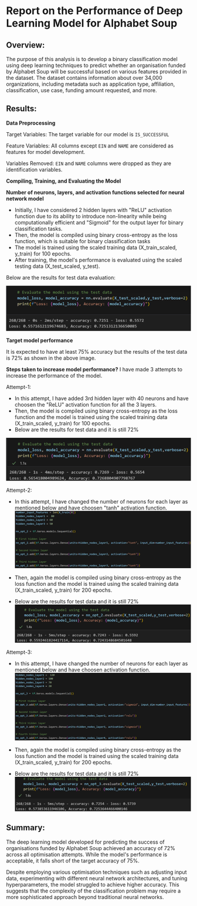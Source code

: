 # Report on the Performance of Deep Learning Model for Alphabet Soup

## Overview:
The purpose of this analysis is to develop a binary classification model using deep learning techniques to predict whether an organisation funded by Alphabet Soup will be successful based on various features provided in the dataset. The dataset contains information about over 34,000 organizations, including metadata such as application type, affiliation, classification, use case, funding amount requested, and more.

## Results:
**Data Preprocessing**

Target Variables: The target variable for our model is `IS_SUCCESSFUL`

Feature Variables: All columns except `EIN` and `NAME` are considered as features for model development.

Variables Removed: `EIN` and `NAME` columns were dropped as they are identification variables.

**Compiling, Training, and Evaluating the Model**

**Number of neurons, layers, and activation functions selected for neural network model**

- Initially, I have considered 2 hidden layers with "ReLU" activation function due to its ability to introduce non-linearity while being computationally efficient and "Sigmoid" for the output layer for binary classification tasks.
- Then, the model is compiled using binary cross-entropy as the loss function, which is suitable for binary classification tasks
- The model is trained using the scaled training data (X_train_scaled, y_train) for 100 epochs.
- After training, the model's performance is evaluated using the scaled testing data (X_test_scaled, y_test).

Below are the results for test data evaluation:

![alt text](image.png)

**Target model performance**

It is expected to have at least 75% accuracy but the results of the test data is 72% as shown in the above image.

**Steps taken to increase model performance?**
I have made 3 attempts to increase the performance of the model.

Attempt-1:

- In this attempt, I have added 3rd hidden layer with 40 neurons and have choosen the "ReLU" activation function for all the 3 layers.
- Then, the model is compiled using binary cross-entropy as the loss function and the model is trained using the scaled training data (X_train_scaled, y_train) for 100 epochs.
- Below are the results for test data and it is still 72%

![alt text](image-1.png)


Attempt-2:

- In this attempt, I have changed the number of neurons for each layer as mentioned below and have choosen "tanh" activation function.
![alt text](image-2.png)

- Then, again the model is compiled using binary cross-entropy as the loss function and the model is trained using the scaled training data (X_train_scaled, y_train) for 200 epochs.
- Below are the results for test data and it is still 72%
![alt text](image-3.png)

Attempt-3:

- In this attempt, I have changed the number of neurons for each layer as mentioned below and have choosen activation function.
![alt text](image-4.png)

- Then, again the model is compiled using binary cross-entropy as the loss function and the model is trained using the scaled training data (X_train_scaled, y_train) for 200 epochs.

- Below are the results for test data and it is still 72%
![alt text](image-5.png)

## Summary:

The deep learning model developed for predicting the success of organisations funded by Alphabet Soup achieved an accuracy of 72% across all optimisation attempts. While the model's performance is acceptable, it falls short of the target accuracy of 75%.

Despite employing various optimisation techniques such as adjusting input data, experimenting with different neural network architectures, and tuning hyperparameters, the model struggled to achieve higher accuracy. This suggests that the complexity of the classification problem may require a more sophisticated approach beyond traditional neural networks.

